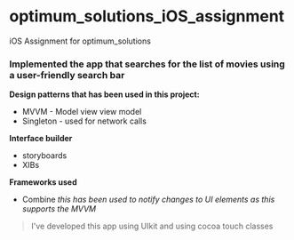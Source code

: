 # optimum_solutions_iOS_assignment
iOS Assignment for optimum_solutions



### Implemented the app that searches for the list of movies using a user-friendly search bar

**Design patterns that has been used in this project:**

 - MVVM - Model view view model
 - Singleton - used for network calls

**Interface builder**

 - storyboards 
 - XIBs

**Frameworks used**

 - Combine 
		*this has been used to  notify changes to UI elements as this supports the MVVM*

> I've developed this app using UIkit and using cocoa touch classes
